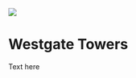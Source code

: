 <a href="https://juncture-digital.org"><img src="https://gitcdn.link/repo/jstor-labs/juncture/main/images/ve-button.png"></a>

<param ve-config header="header" main="now-and-then">

<param ve-compare url="https://stor.artstor.org/stor/aa7d89ed-8ac1-4043-a86c-8fd55d060d7d" label="Westgate Towers, Canterbury (2021)" attribution-"Amelia Barling">
<param ve-compare url="https://stor.artstor.org/stor/27b9c6db-5902-4057-ab40-77f86c75d021" label="Westgate Towers, Canterbury (1905 or earlier)">

# Westgate Towers

Text here
